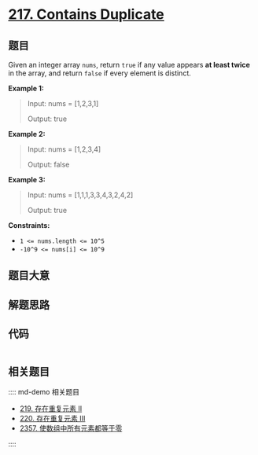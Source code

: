 # [217. Contains Duplicate](https://leetcode.com/problems/contains-duplicate/)

## 题目

Given an integer array `nums`, return `true` if any value appears **at least
twice** in the array, and return `false` if every element is distinct.

**Example 1:**

> Input: nums = [1,2,3,1]
>
> Output: true

**Example 2:**

> Input: nums = [1,2,3,4]
>
> Output: false

**Example 3:**

> Input: nums = [1,1,1,3,3,4,3,2,4,2]
>
> Output: true

**Constraints:**

- `1 <= nums.length <= 10^5`
- `-10^9 <= nums[i] <= 10^9`

## 题目大意

## 解题思路

## 代码

```javascript

```

## 相关题目

:::: md-demo 相关题目

- [219. 存在重复元素 II](./0219.md)
- [220. 存在重复元素 III](https://leetcode.com/problems/contains-duplicate-iii)
- [2357. 使数组中所有元素都等于零](https://leetcode.com/problems/make-array-zero-by-subtracting-equal-amounts)

::::
